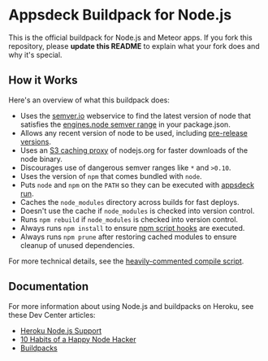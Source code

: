 Appsdeck Buildpack for Node.js
==============================

This is the official buildpack for Node.js and Meteor apps. If you fork this repository, please **update this README** to explain what your fork does and why it's special.


How it Works
------------

Here's an overview of what this buildpack does:

- Uses the [semver.io](https://semver.io) webservice to find the latest version of node that satisfies the [engines.node semver range](https://npmjs.org/doc/json.html#engines) in your package.json.
- Allows any recent version of node to be used, including [pre-release versions](https://semver.io/node.json).
- Uses an [S3 caching proxy](https://github.com/heroku/s3pository#readme) of nodejs.org for faster downloads of the node binary.
- Discourages use of dangerous semver ranges like `*` and `>0.10`.
- Uses the version of `npm` that comes bundled with `node`.
- Puts `node` and `npm` on the `PATH` so they can be executed with [appsdeck run](http://doc.appsdeck.eu/app/jobs).
- Caches the `node_modules` directory across builds for fast deploys.
- Doesn't use the cache if `node_modules` is checked into version control.
- Runs `npm rebuild` if `node_modules` is checked into version control.
- Always runs `npm install` to ensure [npm script hooks](https://npmjs.org/doc/misc/npm-scripts.html) are executed.
- Always runs `npm prune` after restoring cached modules to ensure cleanup of unused dependencies.

For more technical details, see the [heavily-commented compile script](https://github.com/Appsdeck/appsdeck-buildpack-nodejs/blob/master/bin/compile).


Documentation
-------------

For more information about using Node.js and buildpacks on Heroku, see these Dev Center articles:

- [Heroku Node.js Support](http://doc.appsdeck.eu/languages/nodejs)
- [10 Habits of a Happy Node Hacker](https://blog.heroku.com/archives/2014/3/11/node-habits)
- [Buildpacks](http://doc.appsdeck.eu/buildpacks)
